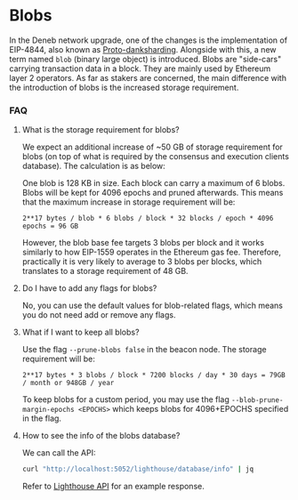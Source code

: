 # Blobs

In the Deneb network upgrade, one of the changes is the implementation of EIP-4844, also known as [Proto-danksharding](https://blog.ethereum.org/2024/02/27/dencun-mainnet-announcement). Alongside with this, a new term named `blob` (binary large object) is introduced. Blobs are "side-cars" carrying transaction data in a block. They are mainly used by Ethereum layer 2 operators. As far as stakers are concerned, the main difference with the introduction of blobs is the increased storage requirement. 

### FAQ

1. What is the storage requirement for blobs?

   We expect an additional increase of ~50 GB of storage requirement for blobs (on top of what is required by the consensus and execution clients database). The calculation is as below:

   One blob is 128 KB in size. Each block can carry a maximum of 6 blobs. Blobs will be kept for 4096 epochs and pruned afterwards. This means that the maximum increase in storage requirement will be:

   ```
   2**17 bytes / blob * 6 blobs / block * 32 blocks / epoch * 4096 epochs = 96 GB
   ```

   However, the blob base fee targets 3 blobs per block and it works similarly to how EIP-1559 operates in the Ethereum gas fee. Therefore, practically it is very likely to average to 3 blobs per blocks, which translates to a storage requirement of 48 GB.


1. Do I have to add any flags for blobs?

   No, you can use the default values for blob-related flags, which means you do not need add or remove any flags. 

1. What if I want to keep all blobs?

   Use the flag `--prune-blobs false` in the beacon node. The storage requirement will be:

   ```
   2**17 bytes * 3 blobs / block * 7200 blocks / day * 30 days = 79GB / month or 948GB / year
   ```
   
   To keep blobs for a custom period, you may use the flag `--blob-prune-margin-epochs <EPOCHS>` which keeps blobs for 4096+EPOCHS specified in the flag.

1. How to see the info of the blobs database?

   We can call the API: 

   ```bash
   curl "http://localhost:5052/lighthouse/database/info" | jq
   ```

   Refer to [Lighthouse API](./api-lighthouse.md#lighthousedatabaseinfo) for an example response. 
